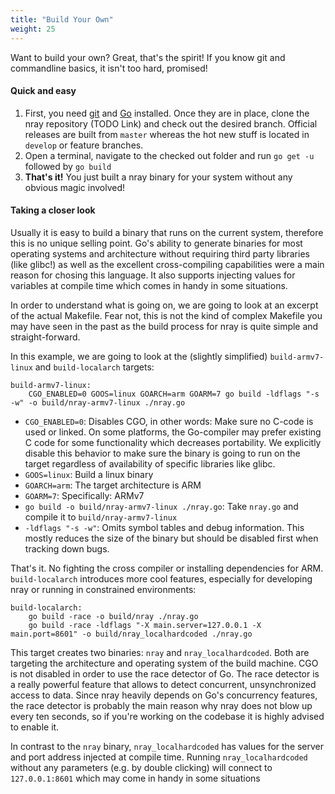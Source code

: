 ```yaml
---
title: "Build Your Own"
weight: 25
---
```


Want to build your own? Great, that's the spirit! If you know git and commandline basics, it isn't too hard, promised! <i class="far fa-smile-beam"></i>

#### Quick and easy

1. First, you need [git](https://git-scm.com/) and [Go](https://golang.org/) installed. Once they are in place, clone the nray repository (TODO Link) and check out the desired branch. Official releases are built from `master` whereas the hot new stuff is located in `develop` or feature branches.
2. Open a terminal, navigate to the checked out folder and run `go get -u` followed by `go build` 
3. **That's it!** You just built a nray binary for your system without any obvious magic involved!

#### Taking a closer look

Usually it is easy to build a binary that runs on the current system, therefore this is no unique selling point. Go's ability to generate binaries for most operating systems and architecture without requiring third party libraries (like glibc!) as well as the excellent cross-compiling capabilities were a main reason for chosing this language. It also supports injecting values for variables at compile time which comes in handy in some situations.

In order to understand what is going on, we are going to look at an excerpt of the actual Makefile. Fear not, this is not the kind of complex Makefile you may have seen in the past as the build process for nray is quite simple and straight-forward.

In this example, we are going to look at the (slightly simplified) `build-armv7-linux` and `build-localarch` targets:

~~~make
build-armv7-linux:
	CGO_ENABLED=0 GOOS=linux GOARCH=arm GOARM=7 go build -ldflags "-s -w" -o build/nray-armv7-linux ./nray.go 
~~~

- `CGO_ENABLED=0`: Disables CGO, in other words: Make sure no C-code is used or linked. On some platforms, the Go-compiler may prefer existing C code for some functionality which decreases portability. We explicitly disable this behavior to make sure the binary is going to run on the target regardless of availability of specific libraries like glibc.
- `GOOS=linux`: Build a linux binary
- `GOARCH=arm`: The target architecture is ARM
- `GOARM=7`: Specifically: ARMv7
- `go build -o build/nray-armv7-linux ./nray.go`: Take `nray.go` and compile it to `build/nray-armv7-linux`
- `-ldflags "-s -w"`: Omits symbol tables and debug information. This mostly reduces the size of the binary but should be disabled first when tracking down bugs.

That's it. No fighting the cross compiler or installing dependencies for ARM. `build-localarch` introduces more cool features, especially for developing nray or running in constrained environments:

~~~make
build-localarch:
	go build -race -o build/nray ./nray.go 
	go build -race -ldflags "-X main.server=127.0.0.1 -X main.port=8601" -o build/nray_localhardcoded ./nray.go 
~~~

This target creates two binaries: `nray` and `nray_localhardcoded`. 
Both are targeting the architecture and operating system of the build machine.
CGO is not disabled in order to use the race detector of Go. The race detector is a really powerful feature that allows to detect concurrent, unsynchronized access to data. Since nray heavily depends on Go's concurrency features, the race detector is probably the main reason why nray does not blow up every ten seconds, so if you're working on the codebase it is highly advised to enable it.

In contrast to the `nray` binary, `nray_localhardcoded` has values for the server and port address injected at compile time. Running `nray_localhardcoded` without any parameters (e.g. by double clicking) will connect to `127.0.0.1:8601` which may come in handy in some situations <i class="far fa-grin-wink"></i>